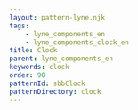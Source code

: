 ```yaml
---
layout: pattern-lyne.njk
tags: 
    - lyne_components_en
    - lyne_components_clock_en
title: Clock
parent: lyne_components_en
keywords: clock
order: 90
patternId: sbbClock
patternDirectory: clock
---
```

